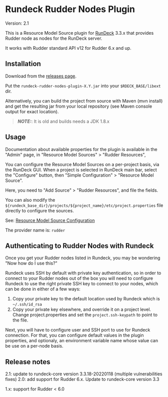 Rundeck Rudder Nodes Plugin
===========================

Version: 2.1

This is a Resource Model Source plugin for [RunDeck][] 3.3.x that provides
Rudder node as nodes for the RunDeck server.

[RunDeck]: http://rundeck.org

It works with Rudder standard API v12 for Rudder 6.x and up.

Installation
------------

Download from the [releases page](https://github.com/Normation/rundeck-plugin-rudder/releases).

Put the `rundeck-rudder-nodes-plugin-X.Y.jar` into your `$RDECK_BASE/libext` dir.

Alternatively, you can build the project from source with Maven (mvn install) and get the
resulting jar from your local repository (see Maven console output for exact location).



> **_NOTE:_**: It is old and builds needs a JDK 1.8.x


Usage
-----

Documentation about available properties for the plugin is available in the "Admin"
page, in "Resource Model Sources" > "Rudder Resources",

You can configure the Resource Model Sources on a per-project basis, via the RunDeck GUI.
When a project is selected in RunDeck main bar, select the "Configure" button, then
"Simple Configuration" > "Resource Model Source".

Here, you need to "Add Source" > "Rudder Resources", and file the fields.

You can also modify the `${rundeck_base_dir}/projects/${project_name}/etc/project.properties`
file directly to configure the sources.

See: [Resource Model Source Configuration](http://rundeck.org/docs/plugins-user-guide/configuring.html#resource-model-sources)

The provider name is: `rudder`


Authenticating to Rudder Nodes with Rundeck
-----------

Once you get your Rudder nodes listed in Rundeck, you may be wondering "Now how do I use this?"

Rundeck uses SSH by default with private key authentication, so in order to connect to your Rudder nodes out
of the box you will need to configure Rundeck to use the right private SSH key to connect to your nodes,
which can be done in either of a few ways:

1. Copy your private key to the default location used by Rundeck which is `~/.ssh/id_rsa`
2. Copy your private key elsewhere, and override it on a project level. Change project.properties and set the `project.ssh-keypath` to point to the file.

Next, you will have to configure user and SSH port to use for Rundeck connection. For that, you can configure default values in the plugin
properties, and optionaly, an environment variable name whose value can be use on a per-node basis.


Release notes
-------------

2.1: update to rundeck-core version 3.3.18-20220118 (multiple vulnerabilities fixes)
2.0: add support for Rudder 6.x. Update to rundeck-core version 3.3 

1.x: support for Rudder < 6.0

